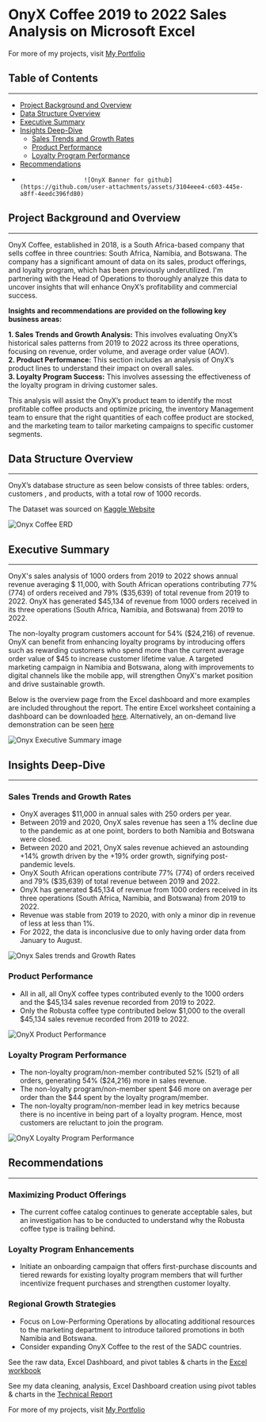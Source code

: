 # OnyX Coffee 2019 to 2022 Sales Analysis on Microsoft Excel 
For more of my projects, visit [My Portfolio](https://svmkhize.github.io/Portfolio4SibusisoMkhize.github.io/)

## Table of Contents
---
- [Project Background and Overview](#project-background-and-overview)
- [Data Structure Overview](#data-structure-overview) 
- [Executive Summary](#executive-summary) 
- [Insights Deep-Dive](#insights-deep-dive) 
    - [Sales Trends and Growth Rates](#sales-trends-and-growth-rates) 
    - [Product Performance](#product-performance) 
    - [Loyalty Program Performance](#loyalty-program-performance) 
- [Recommendations](#recommendations)
- 
                        ![OnyX Banner for github](https://github.com/user-attachments/assets/3104eee4-c603-445e-a8ff-4eedc396fd80)

## Project Background and Overview
---
OnyX Coffee, established in 2018, is a South Africa-based company that sells coffee in three countries: South Africa, Namibia, and Botswana. 
The company has a significant amount of data on its sales, product offerings, and loyalty program, which has been previously underutilized. I'm partnering with the Head of Operations to thoroughly analyze this data to uncover insights that will enhance OnyX’s profitability and commercial success. 

<b>Insights and recommendations are provided on the following key business areas:</b>

<b> 1. Sales Trends and Growth Analysis:</b> This involves evaluating OnyX’s historical sales patterns from 2019 to 2022 across its three operations, focusing on revenue, order volume, and average order value (AOV).<br>
<b> 2. Product Performance:</b> This section includes an analysis of OnyX’s product lines to understand their impact on overall sales.<br>
<b> 3. Loyalty Program Success:</b> This involves assessing the effectiveness of the loyalty program in driving customer sales.

This analysis will assist the OnyX’s product team to identify the most profitable coffee products and optimize pricing, the inventory Management team to ensure that the right quantities of each coffee product are stocked, and the marketing team to tailor marketing campaigns to specific customer segments.

## Data Structure Overview
---
OnyX’s database structure as seen below consists of three tables: orders, customers , and products, with a total row of 1000 records. 

The Dataset was sourced on [Kaggle Website](https://www.kaggle.com/datasets/saadharoon27/coffee-bean-sales-raw-dataset)

![Onyx Coffee ERD](https://github.com/user-attachments/assets/9f5775fb-999f-4bc4-9a12-7410cdebfc4e)


## Executive Summary
---
OnyX's sales analysis of 1000 orders from 2019 to 2022 shows annual revenue averaging $ 11,000, with South African operations contributing 77% (774) of orders received and 79% ($35,639) of total revenue from 2019 to 2022. OnyX has generated $45,134 of revenue from 1000 orders received in its three operations (South Africa, Namibia, and Botswana) from 2019 to 2022. 

The non-loyalty program customers account for 54% ($24,216) of revenue. OnyX can benefit from enhancing loyalty programs by introducing offers such as rewarding customers who spend more than the current average order value of $45 to increase customer lifetime value. A targeted marketing campaign in Namibia and Botswana, along with improvements to digital channels like the mobile app, will strengthen OnyX's market position and drive sustainable growth.

Below is the overview page from the Excel dashboard and more examples are included throughout the report. The entire Excel worksheet containing a dashboard can be downloaded [here](https://github.com/svmkhize/Onyx-Coffee-2019-to-2022-Sales-Analysis/blob/main/OnyX%20Coffee%20Excel%20Workbook.xlsx). Alternatively, an on-demand live demonstration can be seen [here](https://www.loom.com/share/cf6c9fc9cbef4084b240b54cb1bafd85?sid=087cd9cb-fdcb-45a1-9749-66565b2778ce)


![Onyx Executive Summary image](https://github.com/user-attachments/assets/c2b84db9-752e-4cf9-ba49-f9578b1c1fc4)


## Insights Deep-Dive
---
### Sales Trends and Growth Rates

- OnyX averages $11,000 in annual sales with 250 orders per year.
- Between 2019 and 2020, OnyX sales revenue has seen a 1% decline due to the pandemic as at one point, borders to both Namibia and Botswana were closed.
- Between 2020 and 2021, OnyX sales revenue achieved an astounding +14% growth driven by the +19% order growth, signifying post-pandemic levels.
- OnyX South African operations contribute 77% (774) of orders received and 79% ($35,639) of total revenue between 2019 and 2022.
- OnyX has generated $45,134 of revenue from 1000 orders received in its three operations (South Africa, Namibia, and Botswana) from 2019 to 2022.
-  Revenue was stable from 2019 to 2020, with only a minor dip in revenue of less at less than 1%.
-  For 2022, the data is inconclusive due to only having order data from January to August.

![Onyx Sales trends and Growth Rates](https://github.com/user-attachments/assets/090878e7-5592-4c33-af1d-a775b7ca0e66)

### Product Performance

- All in all, all OnyX coffee types contributed evenly to the 1000 orders and the $45,134 sales revenue recorded from 2019 to 2022.
- Only the Robusta coffee type contributed below $1,000 to the overall $45,134 sales revenue recorded from 2019 to 2022.
  
![OnyX Product Performance](https://github.com/user-attachments/assets/60ceb89c-8285-4c4c-94af-70276d9ebd57)

### Loyalty Program Performance

- The non-loyalty program/non-member contributed 52% (521) of all orders, generating 54% ($24,216) more in sales revenue. 
- The non-loyalty program/non-member spent $46 more on average per order than the $44 spent by the loyalty program/member. 
- The non-loyalty program/non-member lead in key metrics because there is no incentive in being part of a loyalty program. Hence, most customers are reluctant to join the program.
  
![OnyX Loyalty Program Performance](https://github.com/user-attachments/assets/85db1d5c-9de3-499c-b6cd-188d9ca8cdc0)

## Recommendations
---
### Maximizing Product Offerings

- The current coffee catalog continues to generate acceptable sales, but an investigation has to be conducted to understand why the Robusta coffee type is trailing behind. 

### Loyalty Program Enhancements

- Initiate an onboarding campaign that offers first-purchase discounts and tiered rewards for existing loyalty program members that will further incentivize frequent purchases and strengthen customer loyalty.

### Regional Growth Strategies

- Focus on Low-Performing Operations by allocating additional resources to the marketing department to introduce tailored promotions in both Namibia and Botswana. 
- Consider expanding OnyX Coffee to the rest of the SADC countries. 


See the raw data, Excel Dashboard, and pivot tables & charts in the [Excel workbook](https://github.com/svmkhize/Onyx-Coffee-2019-to-2022-Sales-Analysis/blob/main/OnyX%20Coffee%20Excel%20Workbook.xlsx)

See my data cleaning, analysis, Excel Dashboard creation using pivot tables & charts in the [Technical Report](https://github.com/svmkhize/Onyx-Coffee-2019-to-2022-Sales-Analysis/blob/main/OnyX%20Coffee%20Sales%20Analysis%20Technical%20Report.pdf)

For more of my projects, visit [My Portfolio](https://svmkhize.github.io/Portfolio4SibusisoMkhize.github.io/)
